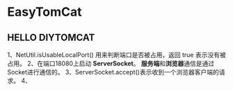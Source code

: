 # EasyTomCat
##  HELLO DIYTOMCAT
1、NetUtil.isUsableLocalPort() 用来判断端口是否被占用，返回 true 表示没有被占用。
2、在端口18080上启动 **ServerSocket**。 **服务端**和**浏览器**通信是通过 Socket进行通信的。
3、ServerSocket.accept()表示收到一个浏览器客户端的请求。
4、